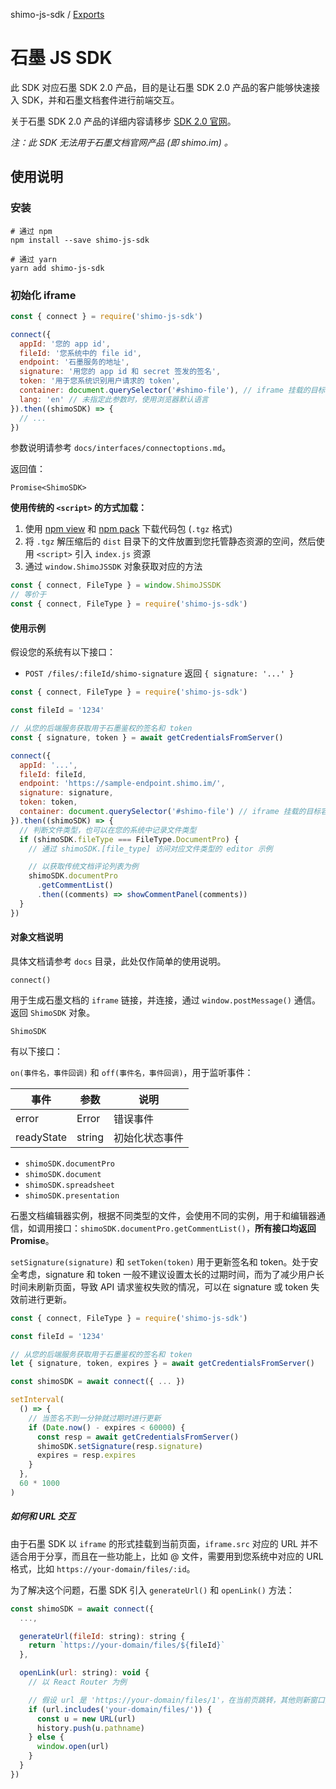 shimo-js-sdk / [Exports](modules.md)

# 石墨 JS SDK

此 SDK 对应石墨 SDK 2.0 产品，目的是让石墨 SDK 2.0 产品的客户能够快速接入 SDK，并和石墨文档套件进行前端交互。

关于石墨 SDK 2.0 产品的详细内容请移步 [SDK 2.0 官网](https://platform.shimo.im/v2/)。

_注：此 SDK 无法用于石墨文档官网产品 (即 shimo.im) 。_

## 使用说明

### 安装

```shell
# 通过 npm
npm install --save shimo-js-sdk

# 通过 yarn
yarn add shimo-js-sdk
```

### 初始化 iframe

```js
const { connect } = require('shimo-js-sdk')

connect({
  appId: '您的 app id',
  fileId: '您系统中的 file id',
  endpoint: '石墨服务的地址',
  signature: '用您的 app id 和 secret 签发的签名',
  token: '用于您系统识别用户请求的 token',
  container: document.querySelector('#shimo-file'), // iframe 挂载的目标容器元素
  lang: 'en' // 未指定此参数时，使用浏览器默认语言
}).then((shimoSDK) => {
  // ...
})
```

参数说明请参考 `docs/interfaces/connectoptions.md`。

返回值：

```
Promise<ShimoSDK>
```

**使用传统的 `<script>` 的方式加载：**

1. 使用 [npm view](https://docs.npmjs.com/cli/v7/commands/npm-view) 和 [npm pack](https://docs.npmjs.com/cli/v7/commands/npm-pack) 下载代码包 (`.tgz` 格式)
2. 将 `.tgz` 解压缩后的 `dist` 目录下的文件放置到您托管静态资源的空间，然后使用 `<script>` 引入 `index.js` 资源
3. 通过 `window.ShimoJSSDK` 对象获取对应的方法

```js
const { connect, FileType } = window.ShimoJSSDK
// 等价于
const { connect, FileType } = require('shimo-js-sdk')
```

#### 使用示例

假设您的系统有以下接口：

- `POST /files/:fileId/shimo-signature` 返回 `{ signature: '...' }`

```js
const { connect, FileType } = require('shimo-js-sdk')

const fileId = '1234'

// 从您的后端服务获取用于石墨鉴权的签名和 token
const { signature, token } = await getCredentialsFromServer()

connect({
  appId: '...',
  fileId: fileId,
  endpoint: 'https://sample-endpoint.shimo.im/',
  signature: signature,
  token: token,
  container: document.querySelector('#shimo-file') // iframe 挂载的目标容器元素
}).then((shimoSDK) => {
  // 判断文件类型，也可以在您的系统中记录文件类型
  if (shimoSDK.fileType === FileType.DocumentPro) {
    // 通过 shimoSDK.[file_type] 访问对应文件类型的 editor 示例

    // 以获取传统文档评论列表为例
    shimoSDK.documentPro
      .getCommentList()
      .then((comments) => showCommentPanel(comments))
  }
})
```

#### 对象文档说明

具体文档请参考 `docs` 目录，此处仅作简单的使用说明。

`connect()`

用于生成石墨文档的 `iframe` 链接，并连接，通过 `window.postMessage()` 通信。返回 `ShimoSDK` 对象。

`ShimoSDK`

有以下接口：

`on(事件名，事件回调)` 和 `off(事件名，事件回调)`，用于监听事件：

| 事件       | 参数   | 说明           |
| ---------- | ------ | -------------- |
| error      | Error  | 错误事件       |
| readyState | string | 初始化状态事件 |

- `shimoSDK.documentPro`
- `shimoSDK.document`
- `shimoSDK.spreadsheet`
- `shimoSDK.presentation`

石墨文档编辑器实例，根据不同类型的文件，会使用不同的实例，用于和编辑器通信，如调用接口：`shimoSDK.documentPro.getCommentList()`，**所有接口均返回 Promise**。

`setSignature(signature)` 和 `setToken(token)` 用于更新签名和 token。处于安全考虑，signature 和 token 一般不建议设置太长的过期时间，而为了减少用户长时间未刷新页面，导致 API 请求鉴权失败的情况，可以在 signature 或 token 失效前进行更新。

```js
const { connect, FileType } = require('shimo-js-sdk')

const fileId = '1234'

// 从您的后端服务获取用于石墨鉴权的签名和 token
let { signature, token, expires } = await getCredentialsFromServer()

const shimoSDK = await connect({ ... })

setInterval(
  () => {
    // 当签名不到一分钟就过期时进行更新
    if (Date.now() - expires < 60000) {
      const resp = await getCredentialsFromServer()
      shimoSDK.setSignature(resp.signature)
      expires = resp.expires
    }
  },
  60 * 1000
)
```

##### 如何和 URL 交互

由于石墨 SDK 以 `iframe` 的形式挂载到当前页面，`iframe.src` 对应的 URL 并不适合用于分享，而且在一些功能上，比如 @ 文件，需要用到您系统中对应的 URL 格式，比如 `https://your-domain/files/:id`。

为了解决这个问题，石墨 SDK 引入 `generateUrl()` 和 `openLink()` 方法：

```js
const shimoSDK = await connect({
  ...,

  generateUrl(fileId: string): string {
    return `https://your-domain/files/${fileId}`
  },

  openLink(url: string): void {
    // 以 React Router 为例

    // 假设 url 是 'https://your-domain/files/1'，在当前页跳转，其他则新窗口打开
    if (url.includes('your-domain/files/')) {
      const u = new URL(url)
      history.push(u.pathname)
    } else {
      window.open(url)
    }
  }
})
```
